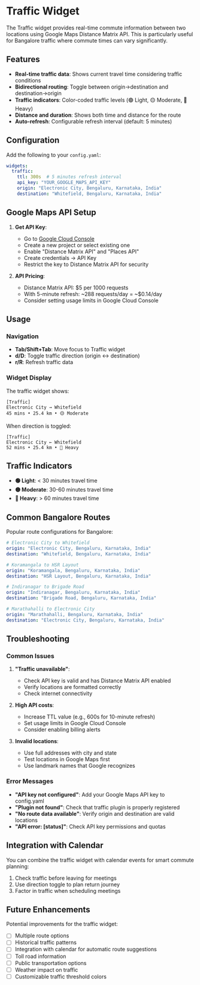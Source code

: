 # Traffic Widget

The Traffic widget provides real-time commute information between two locations using Google Maps Distance Matrix API. This is particularly useful for Bangalore traffic where commute times can vary significantly.

## Features

- **Real-time traffic data**: Shows current travel time considering traffic conditions
- **Bidirectional routing**: Toggle between origin→destination and destination→origin
- **Traffic indicators**: Color-coded traffic levels (🟢 Light, 🟡 Moderate, 🔴 Heavy)
- **Distance and duration**: Shows both time and distance for the route
- **Auto-refresh**: Configurable refresh interval (default: 5 minutes)

## Configuration

Add the following to your `config.yaml`:

```yaml
widgets:
  traffic:
    ttl: 300s  # 5 minutes refresh interval
    api_key: "YOUR_GOOGLE_MAPS_API_KEY"
    origin: "Electronic City, Bengaluru, Karnataka, India"
    destination: "Whitefield, Bengaluru, Karnataka, India"
```

## Google Maps API Setup

1. **Get API Key**:
   - Go to [Google Cloud Console](https://console.cloud.google.com/)
   - Create a new project or select existing one
   - Enable "Distance Matrix API" and "Places API"
   - Create credentials → API Key
   - Restrict the key to Distance Matrix API for security

2. **API Pricing**:
   - Distance Matrix API: $5 per 1000 requests
   - With 5-minute refresh: ~288 requests/day = ~$0.14/day
   - Consider setting usage limits in Google Cloud Console

## Usage

### Navigation
- **Tab/Shift+Tab**: Move focus to Traffic widget
- **d/D**: Toggle traffic direction (origin ↔ destination)
- **r/R**: Refresh traffic data

### Widget Display
The traffic widget shows:
```
[Traffic]
Electronic City → Whitefield
45 mins • 25.4 km • 🟡 Moderate
```

When direction is toggled:
```
[Traffic]
Electronic City ← Whitefield
52 mins • 25.4 km • 🔴 Heavy
```

## Traffic Indicators

- **🟢 Light**: < 30 minutes travel time
- **🟡 Moderate**: 30-60 minutes travel time
- **🔴 Heavy**: > 60 minutes travel time

## Common Bangalore Routes

Popular route configurations for Bangalore:

```yaml
# Electronic City to Whitefield
origin: "Electronic City, Bengaluru, Karnataka, India"
destination: "Whitefield, Bengaluru, Karnataka, India"

# Koramangala to HSR Layout
origin: "Koramangala, Bengaluru, Karnataka, India"
destination: "HSR Layout, Bengaluru, Karnataka, India"

# Indiranagar to Brigade Road
origin: "Indiranagar, Bengaluru, Karnataka, India"
destination: "Brigade Road, Bengaluru, Karnataka, India"

# Marathahalli to Electronic City
origin: "Marathahalli, Bengaluru, Karnataka, India"
destination: "Electronic City, Bengaluru, Karnataka, India"
```

## Troubleshooting

### Common Issues

1. **"Traffic unavailable"**:
   - Check API key is valid and has Distance Matrix API enabled
   - Verify locations are formatted correctly
   - Check internet connectivity

2. **High API costs**:
   - Increase TTL value (e.g., 600s for 10-minute refresh)
   - Set usage limits in Google Cloud Console
   - Consider enabling billing alerts

3. **Invalid locations**:
   - Use full addresses with city and state
   - Test locations in Google Maps first
   - Use landmark names that Google recognizes

### Error Messages

- **"API key not configured"**: Add your Google Maps API key to config.yaml
- **"Plugin not found"**: Check that traffic plugin is properly registered
- **"No route data available"**: Verify origin and destination are valid locations
- **"API error: [status]"**: Check API key permissions and quotas

## Integration with Calendar

You can combine the traffic widget with calendar events for smart commute planning:

1. Check traffic before leaving for meetings
2. Use direction toggle to plan return journey
3. Factor in traffic when scheduling meetings

## Future Enhancements

Potential improvements for the traffic widget:

- [ ] Multiple route options
- [ ] Historical traffic patterns
- [ ] Integration with calendar for automatic route suggestions
- [ ] Toll road information
- [ ] Public transportation options
- [ ] Weather impact on traffic
- [ ] Customizable traffic threshold colors
